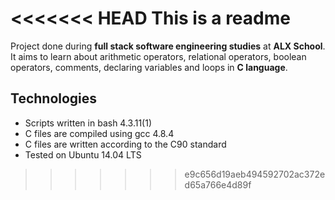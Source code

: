 <<<<<<< HEAD
This is a readme
=======
Project done during **full stack software engineering studies** at **ALX School**. It aims to learn about arithmetic operators, relational operators, boolean operators, comments, declaring variables and loops in **C language**.


## Technologies
* Scripts written in bash 4.3.11(1)
* C files are compiled using  gcc 4.8.4
* C files are written according to the C90 standard
* Tested on Ubuntu 14.04 LTS
>>>>>>> e9c656d19aeb494592702ac372ed65a766e4d89f
